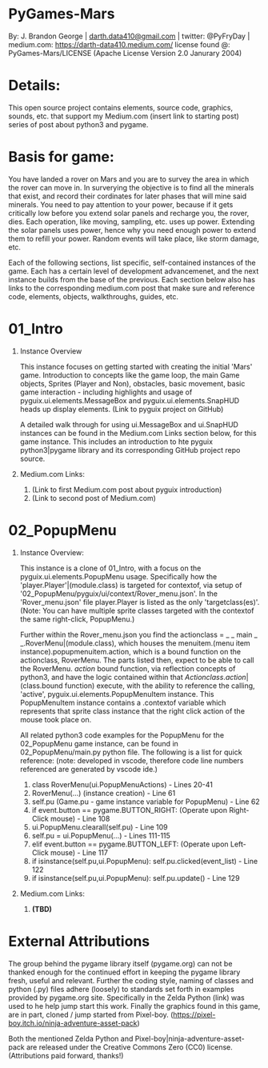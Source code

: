 # PyGames-Mars
By: J. Brandon George | darth.data410@gmail.com | twitter: @PyFryDay | medium.com: https://darth-data410.medium.com/
license found @: PyGames-Mars/LICENSE (Apache License Version 2.0 Janurary 2004)

# Details:
This open source project contains elements, source code, graphics, sounds, etc. that support my Medium.com (insert link to starting post) series of post about python3 and pygame. 

# Basis for game:
You have landed a rover on Mars and you are to survey the area in which the rover can move in. In surverying the objective is to find all the minerals that exist, and record their cordinates for later phases that will mine said minerals. You need to pay attention to your power, because if it gets critically low before you extend solar panels and recharge you, the rover, dies. Each operation, like moving, sampling, etc. uses up power. Extending the solar panels uses power, hence why you need enough power to extend them to refill your power. Random events will take place, like storm damage, etc. 

Each of the following sections, list specific, self-contained instances of the game. Each has a certain level of development advancemenet, and the next instance builds from the base of the previous. Each section below also has links to the corresponding medium.com post that make sure and reference code, elements, objects, walkthroughs, guides, etc.

# 01_Intro
1. Instance Overview 

    This instance focuses on getting started with creating the initial 'Mars' game. Introduction to concepts like the game loop, the main Game objects, Sprites (Player and Non), obstacles, basic movement, basic game interaction - including highlights and usage of pyguix.ui.elements.MessageBox and pyguix.ui.elements.SnapHUD heads up display elements. (Link to pyguix project on GitHub)

    A detailed walk through for using ui.MessageBox and ui.SnapHUD instances can be found in the Medium.com Links section below, for this game instance. This includes an introduction to hte pyguix python3|pygame library and its corresponding GitHub project repo source.

2. Medium.com Links:

    1. (Link to first Medium.com post about pyguix introduction)
    2. (Link to second post of Medium.com)

# 02_PopupMenu
1. Instance Overview:

    This instance is a clone of 01_Intro, with a focus on the pyguix.ui.elements.PopupMenu usage. Specifically how the 'player.Player'|(module.class) is targeted for contextof, via setup of '02_PopupMenu/pyguix/ui/context/Rover_menu.json'. In the 'Rover_menu.json' file player.Player is listed as the only 'targetclass(es)'. (Note: You can have multiple sprite classes targeted with the contextof the same right-click, PopupMenu.)

    Further within the Rover_menu.json you find the actionclass = _ _ main _ _.RoverMenu|(module.class), which houses the menuitem.(menu item instance).popupmenuitem.action, which is a bound function on the actionclass, RoverMenu. The parts listed then, expect to be able to call the RoverMenu. _action_ bound function, via reflection concepts of python3, and have the logic contained within that _Actionclass_._action_|(class.bound function) execute, with the ability to reference the calling, 'active', pyguix.ui.elements.PopupMenuItem instance. This PopupMenuItem instance contains a .contextof variable which represents that sprite class instance that the right click action of the mouse took place on. 

    All related python3 code examples for the PopupMenu for the 02_PopupMenu game instance, can be found in 02_PopupMenu/main.py python file. The following is a list for quick reference: (note: developed in vscode, therefore code line numbers referenced are generated by vscode ide.)

    1. class RoverMenu(ui.PopupMenuActions) - Lines 20-41
    2. RoverMenu(...) (instance creation) - Line 61
    3. self.pu (Game.pu - game instance variable for PopupMenu) - Line 62
    4. if event.button == pygame.BUTTON_RIGHT: (Operate upon Right-Click mouse) - Line 108
    5. ui.PopupMenu.clearall(self.pu) - Line 109
    6. self.pu = ui.PopupMenu(...) - Lines 111-115
    7. elif event.button == pygame.BUTTON_LEFT: (Operate upon Left-Click mouse) - Line 117
    8. if isinstance(self.pu,ui.PopupMenu): self.pu.clicked(event_list) - Line 122
    9. if isinstance(self.pu,ui.PopupMenu): self.pu.update() - Line 129 

2. Medium.com Links:

    1. __(TBD)__

# External Attributions
The group behind the pygame library itself (pygame.org) can not be thanked enough for the continued effort in keeping the pygame library fresh, useful and relevant. Further the coding style, naming of classes and python (.py) files adhere (loosely) to standards set forth in examples provided by pygame.org site. Specifically in the Zelda Python (link) was used to he help jump start this work. Finally the graphics found in this game, are in part, cloned / jump started from Pixel-boy. (https://pixel-boy.itch.io/ninja-adventure-asset-pack)

Both the mentioned Zelda Python and Pixel-boy|ninja-adventure-asset-pack are released under the Creative Commons Zero (CC0) license. (Attributions paid forward, thanks!)